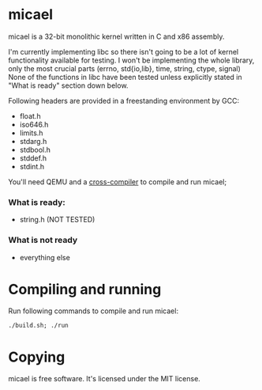 # micael

micael is a 32-bit monolithic kernel written in C and x86 assembly.

I'm currently implementing libc so there isn't going to be a lot of kernel functionality available for testing. I won't be implementing the whole library, only the most crucial parts (errno, std{io,lib}, time, string, ctype, signal)
None of the functions in libc have been tested unless explicitly stated in "What is ready" section down below.

Following headers are provided in a freestanding environment by GCC:

* float.h
* iso646.h
* limits.h
* stdarg.h
* stdbool.h
* stddef.h
* stdint.h


You'll need QEMU and a [cross-compiler](http://wiki.osdev.org/GCC_Cross-Compiler) to compile and run micael;

### What is ready:
* string.h (NOT TESTED)

### What is not ready
* everything else

# Compiling and running

Run following commands to compile and run micael:

`./build.sh; ./run`

# Copying
micael is free software. It's licensed under the MIT license.
